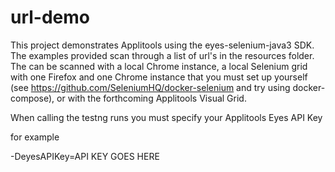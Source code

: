 # url-demo
This project demonstrates Applitools using the eyes-selenium-java3 SDK. The examples provided scan through a list of url's in the resources folder. The can be scanned with a local Chrome instance, a local Selenium grid with one Firefox and one Chrome instance that you must set up yourself (see https://github.com/SeleniumHQ/docker-selenium and try using docker-compose), or with the forthcoming Applitools Visual Grid.

When calling the testng runs you must specify your Applitools Eyes API Key

for example 

-DeyesAPIKey=API KEY GOES HERE
  
